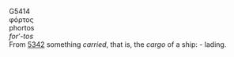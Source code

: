 <body>
  <p>G5414<br>  φόρτος  <br> phortos  <br><i>for‘-tos </i><br>From <a href="g5342.htm">5342</a>  something <i>carried</i>, that is, the <i>cargo</i> of a ship: - lading.<br></p>
 </body>